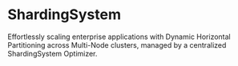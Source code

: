 # ShardingSystem
Effortlessly scaling enterprise applications with Dynamic Horizontal Partitioning across Multi-Node clusters, managed by a centralized ShardingSystem Optimizer.
